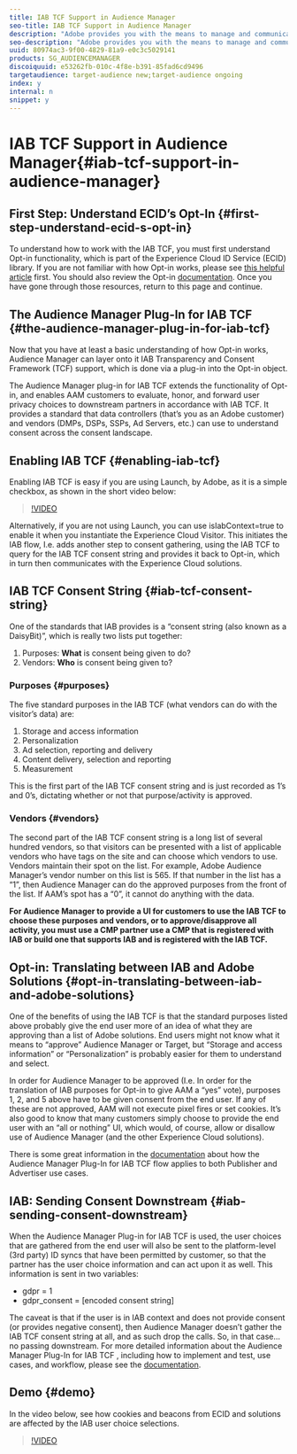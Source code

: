 ```yaml
---
title: IAB TCF Support in Audience Manager
seo-title: IAB TCF Support in Audience Manager
description: "Adobe provides you with the means to manage and communicate your users' privacy choices through the Opt-in functionality and through IAB Transparency and Consent Framework (TCF) support. This article works together with the documentation to help you understand the IAB TCF and how it works together with Adobe’s Opt-in object and your Consent Management Provider (CMP). To learn more about the IAB, please see their Web site at https://www.iabeurope.eu/"
seo-description: "Adobe provides you with the means to manage and communicate your users' privacy choices through the Opt-in functionality and through IAB Transparency and Consent Framework (TCF) support. This article works together with the documentation to help you understand the IAB TCF and how it works together with Adobe’s Opt-in object and your Consent Management Provider (CMP). To learn more about the IAB, please see their Web site at https://www.iabeurope.eu/"
uuid: 80974ac3-9f00-4829-81a9-e0c3c5029141
products: SG_AUDIENCEMANAGER
discoiquuid: e53262fb-010c-4f8e-b391-85fad6cd9496
targetaudience: target-audience new;target-audience ongoing
index: y
internal: n
snippet: y
---
```


# IAB TCF Support in Audience Manager{#iab-tcf-support-in-audience-manager}

## First Step: Understand ECID’s Opt-In {#first-step-understand-ecid-s-opt-in}

To understand how to work with the IAB TCF, you must first understand Opt-in functionality, which is part of the Experience Cloud ID Service (ECID) library. If you are not familiar with how Opt-in works, please see [this helpful article](https://helpx.adobe.com/marketing-cloud-core/kt/using/ecid-opt-in-technical-video-implement.html) first. You should also review the Opt-in [documentation](https://marketing.adobe.com/resources/help/en_US/mcvid/). Once you have gone through those resources, return to this page and continue.

## The Audience Manager Plug-In for IAB TCF {#the-audience-manager-plug-in-for-iab-tcf}

Now that you have at least a basic understanding of how Opt-in works, Audience Manager can layer onto it IAB Transparency and Consent Framework (TCF) support, which is done via a plug-in into the Opt-in object.

The Audience Manager plug-in for IAB TCF extends the functionality of Opt-in, and enables AAM customers to evaluate, honor, and forward user privacy choices to downstream partners in accordance with IAB TCF. It provides a standard that data controllers (that’s you as an Adobe customer) and vendors (DMPs, DSPs, SSPs, Ad Servers, etc.) can use to understand consent across the consent landscape.

## Enabling IAB TCF {#enabling-iab-tcf}

Enabling IAB TCF is easy if you are using Launch, by Adobe, as it is a simple checkbox, as shown in the short video below:

>[!VIDEO](https://video.tv.adobe.com/v/26433/?quality=12)

Alternatively, if you are not using Launch, you can use isIabContext=true to enable it when you instantiate the Experience Cloud Visitor. This initiates the IAB flow, I.e. adds another step to consent gathering, using the IAB TCF to query for the IAB TCF consent string and provides it back to Opt-in, which in turn then communicates with the Experience Cloud solutions.

## IAB TCF Consent String {#iab-tcf-consent-string}

One of the standards that IAB provides is a “consent string (also known as a DaisyBit)”, which is really two lists put together:

1. Purposes: **What** is consent being given to do?
1. Vendors: **Who** is consent being given to?

### Purposes {#purposes}

The five standard purposes in the IAB TCF (what vendors can do with the visitor’s data) are:

1. Storage and access information
1. Personalization
1. Ad selection, reporting and delivery
1. Content delivery, selection and reporting
1. Measurement

This is the first part of the IAB TCF consent string and is just recorded as 1’s and 0’s, dictating whether or not that purpose/activity is approved.

### Vendors {#vendors}

The second part of the IAB TCF consent string is a long list of several hundred vendors, so that visitors can be presented with a list of applicable vendors who have tags on the site and can choose which vendors to use. Vendors maintain their spot on the list. For example, Adobe Audience Manager’s vendor number on this list is 565. If that number in the list has a “1”, then Audience Manager can do the approved purposes from the front of the list. If AAM’s spot has a “0”, it cannot do anything with the data.

**For Audience Manager to provide a UI for customers to use the IAB TCF to choose these purposes and vendors, or to approve/disapprove all activity, you must use a CMP partner use a CMP that is registered with IAB or build one that supports IAB and is registered with the IAB TCF.**

## Opt-in: Translating between IAB and Adobe Solutions {#opt-in-translating-between-iab-and-adobe-solutions}

One of the benefits of using the IAB TCF is that the standard purposes listed above probably give the end user more of an idea of what they are approving than a list of Adobe solutions. End users might not know what it means to “approve” Audience Manager or Target, but “Storage and access information” or “Personalization” is probably easier for them to understand and select.

In order for Audience Manager to be approved (I.e. In order for the translation of IAB purposes for Opt-in to give AAM a “yes” vote), purposes 1, 2, and 5 above have to be given consent from the end user. If any of these are not approved, AAM will not execute pixel fires or set cookies. It’s also good to know that many customers simply choose to provide the end user with an “all or nothing” UI, which would, of course, allow or disallow use of Audience Manager (and the other Experience Cloud solutions).

There is some great information in the [documentation](https://marketing.adobe.com/resources/help/en_US/aam/aam-iab-plugin.html) about how the Audience Manager Plug-In for IAB TCF flow applies to both Publisher and Advertiser use cases.

## IAB: Sending Consent Downstream {#iab-sending-consent-downstream}

When the Audience Manager Plug-in for IAB TCF is used, the user choices that are gathered from the end user will also be sent to the platform-level (3rd party) ID syncs that have been permitted by customer, so that the partner has the user choice information and can act upon it as well. This information is sent in two variables:

* gdpr = 1
* gdpr_consent = [encoded consent string]

The caveat is that if the user is in IAB context and does not provide consent (or provides negative consent), then Audience Manager doesn’t gather the IAB TCF consent string at all, and as such drop the calls. So, in that case…no passing downstream. For more detailed information about the Audience Manager Plug-In for IAB TCF , including how to implement and test, use cases, and workflow, please see the [documentation](https://experiencecloud.adobe.com/resources/help/en_US/aam/aam-iab-plugin.html).

## Demo {#demo}

In the video below, see how cookies and beacons from ECID and solutions are affected by the IAB user choice selections.

>[!VIDEO](https://video.tv.adobe.com/v/26434/?quality=12)

